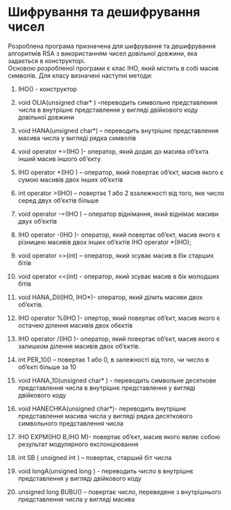 # Шифрування та дешифрування чисел
Розроблена програма призначена для шифрування та дешифрування алгоритмів RSA з використанням чисел довільної довжини, яка задається в конструкторі.  
Основою розробленої програми є клас IHO, який містить в собі масив символів. Для класу визначені наступні методи:
1)	IHO() - конструктор
2)	void OLIA(unsigned char* ) –переводить символьне представлення числа в внутрішнє представлення у вигляді двійкового коду довільної довжини
3)	void HANA(unsigned char*) – переводить внутрішнє представлення масива числа у вигляді рядка символів
4)	void operator +=(IHO )- оператор, який додає до масива об’єкта інший масив іншого об’єкту  
5)	IHO operator +(IHO ) – оператор, який повертає об’єкт, масив якого  є сумою масивів двох інших об’єктів  
6)	int operator >(IHO) – повертає 1 або 2 взалежності від того, яке число серед двух об’єктів більше
7)	void operator -=(IHO ) – оператор віднімання, який віднімає масиви двух об’єктів
8)	IHO operator -(IHO )- оператор, який повертає об’єкт, масив якого є різницею масивів двох  інших об’єктів  IHO operator *(IHO);
9)	void operator >>(int) – оператор, який зсуває масив в бік старших бітів
10)	void operator <<(int) - оператор, який зсуває масив в бік молодших бітів
11)	void HANA_Dil(IHO, IHO*)- оператор, який ділить масиви двох об’єктів.
12)	IHO operator %(IHO )- опертор, який повертає об’єкт, масив якого є остачею ділення масивів двох обєктів
13)	IHO operator /(IHO )- оператор, який повертає об’єкт, масив якого є залишком ділення масивів двох об’єктів.

14)	int PER_10() – повертає 1 або 0, в залежності від того, чи число в об’єкті  більше за 10
15)	void HANA_10(unsigned char* ) - переводить символьне десяткове представлення числа в внутрішнє представлення у вигляді двійкового коду
16)	void HANECHKA(unsigned char*)- переводить внутрішнє представлення масива числа у вигляді рядка десяткового символьного представлення числа
17)	IHO EXPM(IHO B,IHO M)- повертає об’єкт, масив якого являє собою результат модулярного експонціювання 
18)	int SB ( unsigned int ) – повертає, старший біт числа
19)	void longA(unsigned long ) - переводить число в внутрішнє представлення у вигляді двійкового коду
20)	unsigned long BUBU() – повертає число, переведене з внутрішнього представлення числа у вигляді масива
